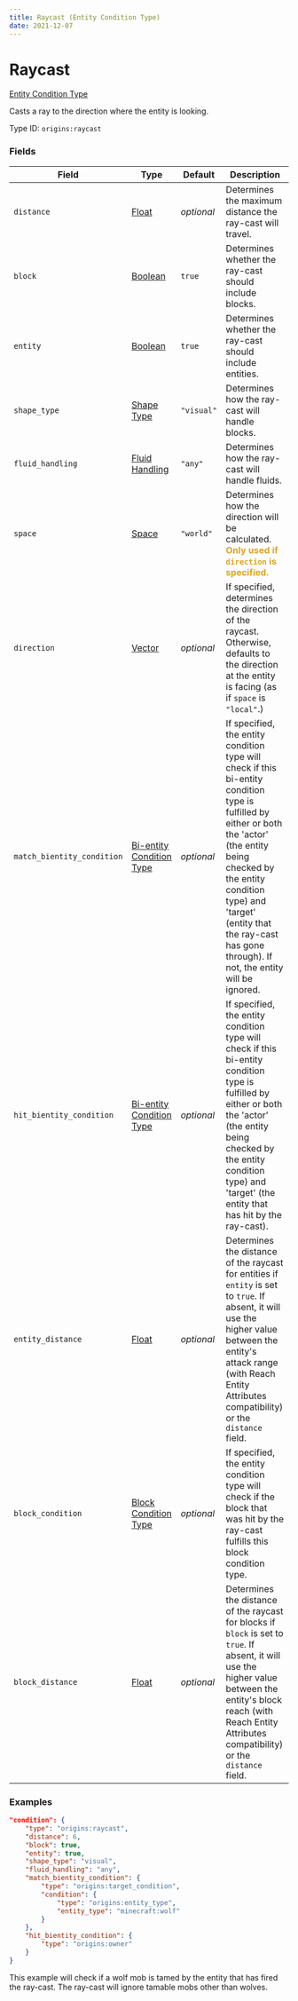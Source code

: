 ```yaml
---
title: Raycast (Entity Condition Type)
date: 2021-12-07
---
```


# Raycast

[Entity Condition Type](../entity_condition_types.md)

Casts a ray to the direction where the entity is looking.

Type ID: `origins:raycast`


### Fields

Field | Type | Default | Description
------|------|---------|------------
`distance` | [Float](../data_types/float.md) | _optional_ | Determines the maximum distance the ray-cast will travel.
`block` | [Boolean](../data_types/boolean.md) | `true` | Determines whether the ray-cast should include blocks.
`entity` | [Boolean](../data_types/boolean.md) | `true` | Determines whether the ray-cast should include entities.
`shape_type` | [Shape Type](../data_types/shape_type.md) | `"visual"` | Determines how the ray-cast will handle blocks.
`fluid_handling` | [Fluid Handling](../data_types/fluid_handling.md) | `"any"` | Determines how the ray-cast will handle fluids.
`space` | [Space](../data_types/space.md) | `"world"` | Determines how the direction will be calculated. <span style="color: goldenrod;"><b>Only used if <code>direction</code> is specified.</b></span>
`direction` | [Vector](../data_types/vector.md) | _optional_ | If specified, determines the direction of the raycast. Otherwise, defaults to the direction at the entity is facing (as if `space` is `"local"`.)
`match_bientity_condition` | [Bi-entity Condition Type](../bientity_condition_types.md) | _optional_ | If specified, the entity condition type will check if this bi-entity condition type is fulfilled by either or both the 'actor' (the entity being checked by the entity condition type) and 'target' (entity that the ray-cast has gone through). If not, the entity will be ignored.
`hit_bientity_condition` | [Bi-entity Condition Type](../bientity_condition_types.md) | _optional_ | If specified, the entity condition type will check if this bi-entity condition type is fulfilled by either or both the 'actor' (the entity being checked by the entity condition type) and 'target' (the entity that has hit by the ray-cast).
`entity_distance` | [Float](../data_types/float.md) | _optional_ | Determines the distance of the raycast for entities if `entity` is set to `true`. If absent, it will use the higher value between the entity's attack range (with Reach Entity Attributes compatibility) or the `distance` field.
`block_condition` | [Block Condition Type](../block_condition_types.md) | _optional_ | If specified, the entity condition type will check if the block that was hit by the ray-cast fulfills this block condition type.
`block_distance` | [Float](../data_types/float.md) | _optional_ | Determines the distance of the raycast for blocks if `block` is set to `true`. If absent, it will use the higher value between the entity's block reach (with Reach Entity Attributes compatibility) or the `distance` field.


### Examples

```json
"condition": {
    "type": "origins:raycast",
    "distance": 6,
    "block": true,
    "entity": true,
    "shape_type": "visual",
    "fluid_handling": "any",
    "match_bientity_condition": {
        "type": "origins:target_condition",
        "condition": {
            "type": "origins:entity_type",
            "entity_type": "minecraft:wolf"
        }
    },
    "hit_bientity_condition": {
        "type": "origins:owner"
    }
}
```

This example will check if a wolf mob is tamed by the entity that has fired the ray-cast. The ray-cast will ignore tamable mobs other than wolves.
